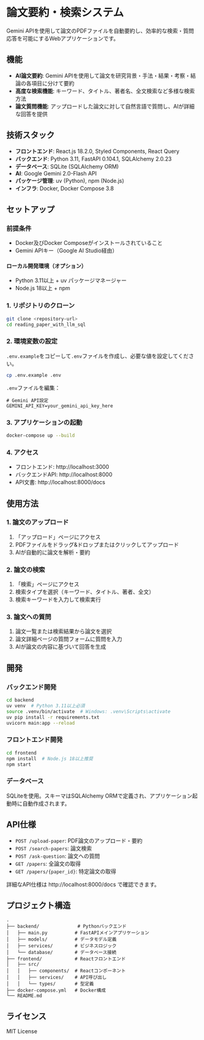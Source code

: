 # 論文要約・検索システム

Gemini APIを使用して論文のPDFファイルを自動要約し、効率的な検索・質問応答を可能にするWebアプリケーションです。

## 機能

- **AI論文要約**: Gemini APIを使用して論文を研究背景・手法・結果・考察・結論の各項目に分けて要約
- **高度な検索機能**: キーワード、タイトル、著者名、全文検索など多様な検索方法
- **論文質問機能**: アップロードした論文に対して自然言語で質問し、AIが詳細な回答を提供

## 技術スタック

- **フロントエンド**: React.js 18.2.0, Styled Components, React Query
- **バックエンド**: Python 3.11, FastAPI 0.104.1, SQLAlchemy 2.0.23
- **データベース**: SQLite (SQLAlchemy ORM)
- **AI**: Google Gemini 2.0-Flash API
- **パッケージ管理**: uv (Python), npm (Node.js)
- **インフラ**: Docker, Docker Compose 3.8

## セットアップ

### 前提条件

- Docker及びDocker Composeがインストールされていること
- Gemini APIキー（Google AI Studio経由）

#### ローカル開発環境（オプション）
- Python 3.11以上 + uv パッケージマネージャー
- Node.js 18以上 + npm

### 1. リポジトリのクローン

```bash
git clone <repository-url>
cd reading_paper_with_llm_sql
```

### 2. 環境変数の設定

`.env.example`をコピーして`.env`ファイルを作成し、必要な値を設定してください。

```bash
cp .env.example .env
```

`.env`ファイルを編集：

```env
# Gemini API設定
GEMINI_API_KEY=your_gemini_api_key_here
```

### 3. アプリケーションの起動

```bash
docker-compose up --build
```

### 4. アクセス

- フロントエンド: http://localhost:3000
- バックエンドAPI: http://localhost:8000
- API文書: http://localhost:8000/docs

## 使用方法

### 1. 論文のアップロード

1. 「アップロード」ページにアクセス
2. PDFファイルをドラッグ&ドロップまたはクリックしてアップロード
3. AIが自動的に論文を解析・要約

### 2. 論文の検索

1. 「検索」ページにアクセス
2. 検索タイプを選択（キーワード、タイトル、著者、全文）
3. 検索キーワードを入力して検索実行

### 3. 論文への質問

1. 論文一覧または検索結果から論文を選択
2. 論文詳細ページの質問フォームに質問を入力
3. AIが論文の内容に基づいて回答を生成

## 開発

### バックエンド開発

```bash
cd backend
uv venv  # Python 3.11以上必須
source .venv/bin/activate  # Windows: .venv\Scripts\activate
uv pip install -r requirements.txt
uvicorn main:app --reload
```

### フロントエンド開発

```bash
cd frontend
npm install  # Node.js 18以上推奨
npm start
```

### データベース

SQLiteを使用。スキーマはSQLAlchemy ORMで定義され、アプリケーション起動時に自動作成されます。

## API仕様

- `POST /upload-paper`: PDF論文のアップロード・要約
- `POST /search-papers`: 論文検索
- `POST /ask-question`: 論文への質問
- `GET /papers`: 全論文の取得
- `GET /papers/{paper_id}`: 特定論文の取得

詳細なAPI仕様は http://localhost:8000/docs で確認できます。

## プロジェクト構造

```
.
├── backend/              # Pythonバックエンド
│   ├── main.py          # FastAPIメインアプリケーション
│   ├── models/          # データモデル定義
│   ├── services/        # ビジネスロジック
│   └── database/        # データベース接続
├── frontend/            # Reactフロントエンド
│   ├── src/
│   │   ├── components/  # Reactコンポーネント
│   │   ├── services/    # API呼び出し
│   │   └── types/       # 型定義
├── docker-compose.yml   # Docker構成
└── README.md
```

## ライセンス

MIT License